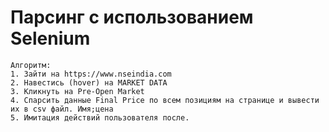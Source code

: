 # Парсинг с использованием Selenium

```
Алгоритм:
1. Зайти на https://www.nseindia.com 
2. Навестись (hover) на MARKET DATA
3. Кликнуть на Pre-Open Market
4. Спарсить данные Final Price по всем позициям на странице и вывести их в csv файл. Имя;цена
5. Имитация действий пользователя после.
```
